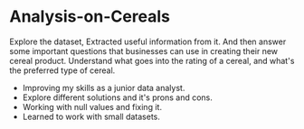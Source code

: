 # Analysis-on-Cereals
Explore the dataset, Extracted useful information from it. And then answer some important questions that businesses can use in creating their new cereal product.
Understand what goes into the rating of a cereal, and what's the preferred type of cereal.

- Improving my skills as a junior data analyst.
- Explore different solutions and it's prons and cons.
- Working with null values and fixing it.
- Learned to work with small datasets.
